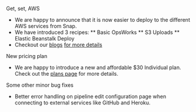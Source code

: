 Get, set, AWS

* We are happy to announce that it is now easier to deploy to the different AWS services from Snap.
* We have introduced 3 recipes:
** Basic OpsWorks
** S3 Uploads
** Elastic Beanstalk Deploy
* Checkout our [blogs](http://blog.snap-ci.com/blog/2014/10/15/aws-opsworks/) [for more details](http://blog.snap-ci.com/blog/2014/10/17/aws-elastic-beanstalk-revisited/)

New pricing plan
* We are happy to introduce a new and affordable $30 Individual plan. Check out the [plans page](https://snap-ci.com/plans) for more details.

Some other minor bug fixes
* Better error handling on pipeline edit configuration page when connecting to external services like GitHub and Heroku.
